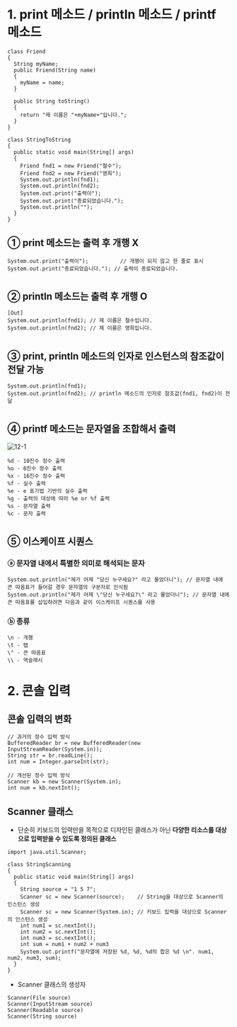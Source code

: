 # 1. print 메소드 / println 메소드 / printf 메소드  
~~~
class Friend
{
  String myName;
  public Friend(String name)
  {
    myName = name;
  }
  
  public String toString()
  {
    return "제 이름은 "+myName+"입니다.";
  }
}

class StringToString
{
  public static void main(String[] args)
  {
    Friend fnd1 = new Friend("철수");
    Friend fnd2 = new Friend("영희");
    System.out.println(fnd1);
    System.out.println(fnd2);
    System.out.print("출력이");
    System.out.print("종료되었습니다.");
    System.out.println("");
  }
}
~~~  
## ① print 메소드는 출력 후 개행 X  
~~~
System.out.print("출력이");          // 개행이 되지 않고 한 줄로 표시
System.out.print("종료되었습니다."); // 출력이 종료되었습니다. 
~~~  
#
## ② println 메소드는 출력 후 개행 O  
~~~
[Out]
System.out.println(fnd1); // 제 이름은 철수입니다.
System.out.println(fnd2); // 제 이름은 영희입니다.
~~~  
#
## ③ print, println 메소드의 인자로 인스턴스의 참조값이 전달 가능  
~~~
System.out.println(fnd1); 
System.out.println(fnd2); // println 메소드의 인자로 참조값(fnd1, fnd2)이 전달
~~~  
#
## ④ printf 메소드는 문자열을 조합해서 출력  
![12-1](https://user-images.githubusercontent.com/48504392/68179391-05ae4480-ffd3-11e9-97b7-0e408349df83.png)  
~~~
%d - 10진수 정수 출력
%o - 8진수 정수 출력
%x - 16진수 정수 출력
%f - 실수 출력
%e - e 표기법 기반의 실수 출력
%g - 출력의 대상에 따라 %e or %f 출력
%s - 문자열 출력
%c - 문자 출력
~~~  
#
## ⑤ 이스케이프 시퀀스  
### ⓐ 문자열 내에서 특별한 의미로 해석되는 문자  
~~~
System.out.println("제가 어제 "당신 누구세요?" 라고 물었더니"); // 문자열 내에 큰 따옴표가 들어갈 경우 문자열의 구분자로 인식됨
System.out.println("제가 어제 \"당신 누구세요?\" 라고 물었더니"); // 문자열 내에 큰 따옴표를 삽입하려면 다음과 같이 이스케이프 시퀀스를 사용
~~~  
### ⓑ 종류  
~~~
\n - 개행  
\t - 탭  
\" - 큰 따옴표  
\\ - 역슬래시  
~~~  
#
# 2. 콘솔 입력  
## 콘솔 입력의 변화  
~~~
// 과거의 정수 입력 방식
BufferedReader br = new BufferedReader(new InputStreamReader(System.in));
String str = br.readLine();
int num = Integer.parseInt(str);

// 개선된 정수 입력 방식
Scanner kb = new Scanner(System.in);
int num = kb.nextInt();
~~~   
## Scanner 클래스
- 단순히 키보드의 입력만을 목적으로 디자인된 클래스가 아닌 **다양한 리소스를 대상으로 입력받을 수 있도록 정의된 클래스**  
~~~
import java.util.Scanner;

class StringScanning
{
  public static void main(String[] args)
  {
    String source = "1 5 7";
    Scanner sc = new Scanner(source);    // String을 대상으로 Scanner의 인스턴스 생성
    Scanner sc = new Scanner(System.in); // 키보드 입력을 대상으로 Scanner의 인스턴스 생성
    int num1 = sc.nextInt();
    int num2 = sc.nextInt();
    int num3 = sc.nextInt();
    int sum = num1 + num2 + num3
    System.out.printf("문자열에 저장된 %d, %d, %d의 합은 %d \n". num1, num2, num3, sum);
  }
}
~~~  
- Scanner 클래스의 생성자  
~~~
Scanner(File source)
Scanner(InputStream source)
Scanner(Readable source)
Scanner(String source)
~~~  
